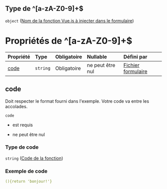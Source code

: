 ## Type de ^\[a-zA-Z0-9]+$

`object` ([Nom de la fonction Vue.js à injecter dans le formulaire](frw-definitions-nomfonction-patternproperties-nom-de-la-fonction-vuejs-à-injecter-dans-le-formulaire.md))

# Propriétés de ^\[a-zA-Z0-9]+$

| Propriété     | Type     | Obligatoire | Nullable         | Défini par                                                                                                                                                                                                                                             |
| :------------ | :------- | :---------- | :--------------- | :----------------------------------------------------------------------------------------------------------------------------------------------------------------------------------------------------------------------------------------------------- |
| [code](#code) | `string` | Obligatoire | ne peut être nul | [Fichier formulaire](frw-definitions-nomfonction-patternproperties-nom-de-la-fonction-vuejs-à-injecter-dans-le-formulaire-properties-code-de-la-fonction.md "schemas/form#/definitions/NomFonction/patternProperties/^\[a-zA-Z0-9]+$/properties/code") |

## code

Doit respecter le format fourni dans l'exemple. Votre code va entre les accolades.

`code`

*   est requis

*   ne peut être nul

### Type de code

`string` ([Code de la fonction](frw-definitions-nomfonction-patternproperties-nom-de-la-fonction-vuejs-à-injecter-dans-le-formulaire-properties-code-de-la-fonction.md))

### Exemple de code

```yaml
(){return 'bonjour!'}

```
